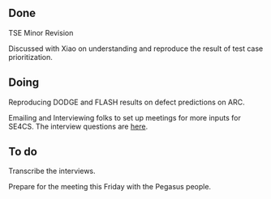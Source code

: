 ## Done
TSE Minor Revision

Discussed with Xiao on understanding and reproduce the result of test case prioritization. 

## Doing
Reproducing DODGE and FLASH results on defect predictions on ARC. 

Emailing and Interviewing folks to set up meetings for more inputs for SE4CS. The interview questions are [here](https://docs.google.com/document/d/1w6s2PgzpYXwEmljXU6VmFpDoCdAFJXZcZE3sZEf3bfc/edit?usp=sharing).

## To do
Transcribe the interviews. 

Prepare for the meeting this Friday with the Pegasus people. 

